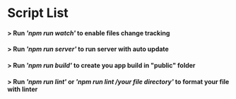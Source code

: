 # Script List

#### > Run *'npm run watch'* to enable files change tracking
#### > Run *'npm run server'* to run server with auto update
#### > Run *'npm run build'* to create you app build in "public" folder
#### > Run *'npm run lint'* or *'npm run lint /your file directory'* to format your file with linter